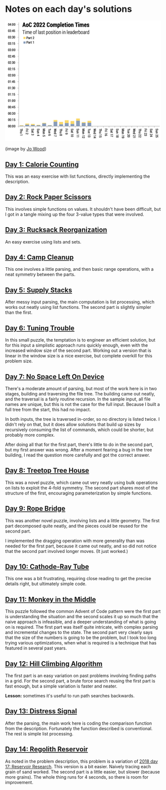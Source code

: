 # Notes on each day's solutions

![Completion times 2022](https://raw.githubusercontent.com/jwoLondon/adventOfCode/master/images/completionTimes2022.png)

(image by [Jo Wood](https://github.com/jwoLondon))

## [Day 1: Calorie Counting](https://adventofcode.com/2022/day/1)

This was an easy exercise with list functions, directly implementing
the description.

## [Day 2: Rock Paper Scissors](https://adventofcode.com/2022/day/2)

This involves simple functions on values.  It shouldn't have been
difficult, but I got in a tangle mixing up the four 3-value types that
were involved.

## [Day 3: Rucksack Reorganization](https://adventofcode.com/2022/day/3)

An easy exercise using lists and sets.

## [Day 4: Camp Cleanup](https://adventofcode.com/2022/day/4)

This one involves a little parsing, and then basic range operations,
with a neat symmetry between the parts.

## [Day 5: Supply Stacks](https://adventofcode.com/2022/day/5)

After messy input parsing, the main computation is list processing,
which works out neatly using list functions.  The second part is slightly
simpler than the first.

## [Day 6: Tuning Trouble](https://adventofcode.com/2022/day/6)

In this small puzzle, the temptation is to engineer an efficient solution,
but for this input a simplistic approach runs quickly enough, even with
the increased window size of the second part.  Working out a version that
is linear in the window size is a nice exercise, but complete overkill
for this problem size.

## [Day 7: No Space Left On Device](https://adventofcode.com/2022/day/7)

There's a moderate amount of parsing, but most of the work here is in
two stages, building and traversing the file tree.  The building came out
neatly, and the traversal is a fairly routine recursion.  In the sample
input, all file names are unique, but this is not the case for the full
input.  Because I built a full tree from the start, this had no impact.

In both inputs, the tree is traversed in-order, so no directory is
listed twice.  I didn't rely on that, but it does allow solutions that
build up sizes by recursively consuming the list of commands, which
could be shorter, but probably more complex.

After doing all that for the first part, there's little to do in the
second part, but my first answer was wrong.  After a moment fearing
a bug in the tree building, I read the question more carefully and got
the correct answer.

## [Day 8: Treetop Tree House](https://adventofcode.com/2022/day/8)

This was a novel puzzle, which came out very neatly using bulk operations
on lists to exploit the 4-fold symmetry.  The second part shares most
of the structure of the first, encouraging parameterization by simple
functions.

## [Day 9: Rope Bridge](https://adventofcode.com/2022/day/9)

This was another novel puzzle, involving lists and a little geometry.
The first part decomposed quite neatly, and the pieces could be reused
for the second part.

I implemented the dragging operation with more generality than was
needed for the first part, because it came out neatly, and so did not
notice that the second part involved longer moves.  (It just worked.)

## [Day 10: Cathode-Ray Tube](https://adventofcode.com/2022/day/10)

This one was a bit frustrating, requiring close reading to get the
precise details right, but ultimately simple code.

## [Day 11: Monkey in the Middle](https://adventofcode.com/2022/day/11)

This puzzle followed the common Advent of Code pattern were the first
part is understanding the situation and the second scales it up so much
that the naive approach is infeasible, and a deeper understanding of
what is going on is required.  The first part was itself quite intricate,
with complex parsing and incremental changes to the state.  The second
part very clearly says that the size of the numbers is going to be the
problem, but I took too long trying various optimizations, when what is
required is a technique that has featured in several past years.

## [Day 12: Hill Climbing Algorithm](https://adventofcode.com/2022/day/12)

The first part is an easy variation on past problems involving finding
paths in a grid.  For the second part, a brute force search reusing the
first part is fast enough, but a simple variation is faster and neater.

**Lesson:** sometimes it's useful to run path searches backwards.

## [Day 13: Distress Signal](https://adventofcode.com/2022/day/13)

After the parsing, the main work here is coding the comparison function
from the description.  Fortunately the function described is conventional.
The rest is simple list processing.

## [Day 14: Regolith Reservoir](https://adventofcode.com/2022/day/14)

As noted in the problem description, this problem is a variation of
[2018 day 17: Reservoir Research](https://adventofcode.com/2018/day/17).
This version is a bit easier.  Naively tracing each grain of sand worked.
The second part is a little easier, but slower (because more grains).
The whole thing runs for 4 seconds, so there is room for improvement.

